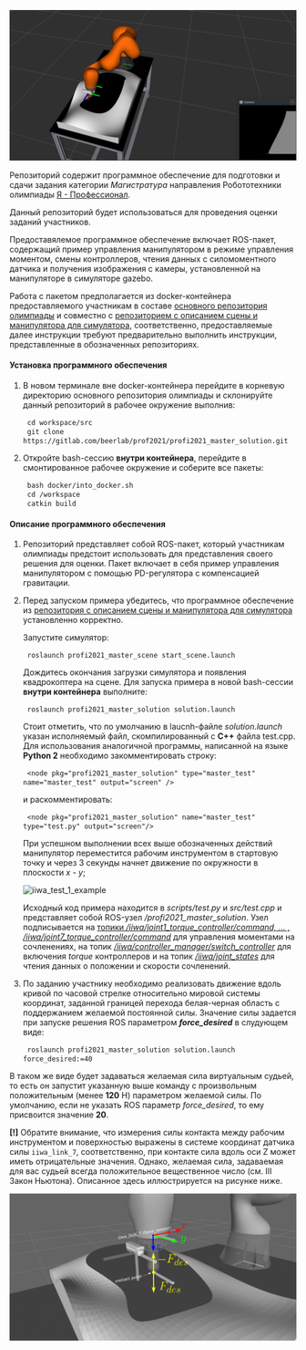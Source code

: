 ![iiwa_test_1](docs/pics/iiwa_test_1.png)

Репозиторий содержит программное обеспечение для
подготовки и сдачи задания категории _Магистратура_  направления Робототехники олимпиады [Я - Профессионал](https://yandex.ru/profi/courses2020).

Данный репозиторий будет использоваться для проведения оценки заданий участников.

Предоставялемое программное обеспечение включает ROS-пакет, содержащий пример управления манипулятором в режиме управления моментом, смены контроллеров, чтения данных с силомоментного датчика и получения изображения с камеры, установленной на манипуляторе в симуляторе gazebo.

Работа с пакетом предполагается из docker-контейнера предоставляемого участникам в составе [основного репозитория олимпиады](https://gitlab.com/beerlab/prof2021/profi2021_robotics) и совместно с [репозиторием с описанием сцены и манипулятора для симулятора](https://gitlab.com/beerlab/prof2021/profi2021_master_scene), соответственно, предоставляемые далее инструкции требуют предварительно выполнить инструкции, представленные в обозначенных репозиториях.


#### Установка программного обеспечения

1. В новом терминале вне docker-контейнера перейдите в корневую директорию основного репозитория олимпиады и склонируйте данный репозиторий в рабочее окружение выполнив:

        cd workspace/src
        git clone https://gitlab.com/beerlab/prof2021/profi2021_master_solution.git

2. Откройте bash-сессию **внутри контейнера**, перейдите в смонтированное рабочее окружение и соберите все пакеты:

        bash docker/into_docker.sh
        cd /workspace
        catkin build


#### Описание программного обеспечения

1. Репозиторий представляет собой ROS-пакет, который участникам олимпиады предстоит использовать для представления своего решения для оценки. Пакет включает в себя пример управления манипулятором c помощью PD-регулятора с компенсацией гравитации.

2. Перед запуском примера убедитесь, что программное обеспечение из [репозитория с описанием сцены и манипулятора для симулятора](https://gitlab.com/beerlab/prof2021/profi2021_master_scene) установленно корректно.

    Запустите симулятор:

        roslaunch profi2021_master_scene start_scene.launch

    Дождитесь окончания загрузки симулятора и появления квадрокоптера на сцене. Для запуска примера в новой bash-сессии **внутри контейнера** выполните:

        roslaunch profi2021_master_solution solution.launch

    Стоит отметить, что по умолчанию в laucnh-файле _solution.launch_ указан исполняемый файл, скомпилированный с **C++** файла test.cpp. Для использования аналогичной программы, написанной на языке **Python 2** необходимо закомментировать строку:

        <node pkg="profi2021_master_solution" type="master_test" name="master_test" output="screen" />

    и раскомментировать:

        <node pkg="profi2021_master_solution" name="master_test" type="test.py" output="screen"/>

    При успешном выполнении всех выше обозначенных действий манипулятор переместится рабочим инструментом в стартовую точку и через 3 секунды начнет движение по окружности в плоскости _x - y_;

    ![iiwa_test_1_example](docs/pics/iiwa_track_1_example.gif)

    Исходный код примера находится в *scripts/test.py* и *src/test.cpp* и представляет собой ROS-узел */profi2021_master_solution*. Узел подписывается на [топики  */iiwa/joint1_torque_controller/command, ... , /iiwa/joint7_torque_controller/command*](https://docs.ros.org/en/api/std_msgs/html/msg/Float64.html) для управления моментами на сочленениях, на топик [*/iiwa/controller_manager/switch_controller*](http://docs.ros.org/en/api/controller_manager_msgs/html/srv/SwitchController.html) для включения _torque_ контроллеров и на топик [*/iiwa/joint_states*](https://docs.ros.org/en/api/sensor_msgs/html/msg/JointState.html) для чтения данных о положении и скорости сочленений.


  3. По заданию участнику необходимо реализовать движение вдоль кривой по часовой стрелке относительно мировой системы координат, заданной границей перехода белая-черная область с поддержанием желаемой постоянной силы. Значение силы задается при запуске решения ROS параметром **_force_desired_** в слудующем виде:

          roslaunch profi2021_master_solution solution.launch force_desired:=40

  В таком же виде будет задаваться желаемая сила виртуальным судьей, то есть он запустит указанную выше команду с произвольным положительным (менее **120** Н) параметром желаемой силы. По умолчанию, если не указать ROS параметр _force_desired_, то ему присвоится значение **20**.

  **[!]** Обратите внимание, что измерения силы контакта между рабочим инструментом и поверхностью выражены в системе координат датчика силы `iiwa_link_7`, соответственно, при контакте сила вдоль оси Z может иметь отрицательные значения. Однако, желаемая сила, задаваемая для вас судьей всегда положительное вещественное число (см. III Закон Ньютона). Описанное здесь иллюстрируется на рисунке ниже.
   
![iiwa_force_sensor](docs/pics/force_sensor_frame.png)
